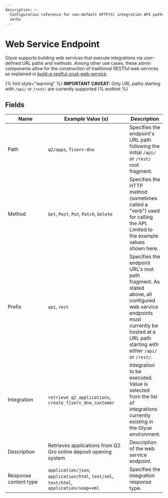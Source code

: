 ```yaml
---
description: >-
  Configuration reference for non-default HTTP(S) integration API paths and
  verbs
---
```


# Web Service Endpoint

Glyue supports building web services that execute integrations via user-defined URL paths and methods.  Among other use cases, these admin components allow for the construction of traditional RESTful web services as explained in [build-a-restful-crud-web-service](../../how-to-guides/build-a-restful-crud-web-service/ "mention").

{% hint style="warning" %}
**IMPORTANT CAVEAT:**  Only URL paths starting with `/api/` or `/rest/` are currently supported
{% endhint %}

## Fields

<table><thead><tr><th width="179">Name</th><th width="323">Example Value (s)</th><th>Description</th></tr></thead><tbody><tr><td>Path</td><td><code>q2/apps</code>, <code>fiserv-dna</code></td><td>Specifies the endpoint's URL path following the initial <code>/api/</code> or <code>/rest/</code> root fragment. </td></tr><tr><td>Method</td><td><code>Get</code>, <code>Post</code>, <code>Put</code>, <code>Patch</code>, <code>Delete</code></td><td>Specifies the HTTP method (sometimes called a "verb") used for calling the API.  Limited to the example values shown here.</td></tr><tr><td>Prefix</td><td><code>api</code>, <code>rest</code></td><td>Specifies the endpoint URL's root path fragment.  As stated above, all configured web service endpoints must currently be hosted at a URL path starting with either <code>/api/</code> or <code>/rest/</code>.</td></tr><tr><td>Integration</td><td><code>retrieve_q2_applications</code>, <code>create_fiserv_dna_customer</code></td><td>Integration to be executed.  Value is selected from the list of integrations currently existing in the Glyue environment.</td></tr><tr><td>Description</td><td>Retrieves applications from Q2 Gro online deposit opening system</td><td>Description of the web service endpoint.</td></tr><tr><td>Response content type</td><td><code>application/json</code>, <code>application/html</code>, <code>text/xml</code>, <code>text/html</code>, <code>application/soap+xml</code></td><td>Specifies the integration response type. </td></tr></tbody></table>
